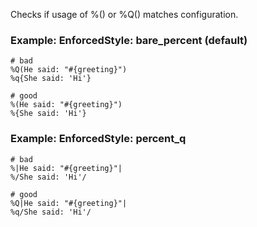 Checks if usage of %() or %Q() matches configuration.

### Example: EnforcedStyle: bare_percent (default)
    # bad
    %Q(He said: "#{greeting}")
    %q{She said: 'Hi'}

    # good
    %(He said: "#{greeting}")
    %{She said: 'Hi'}

### Example: EnforcedStyle: percent_q
    # bad
    %|He said: "#{greeting}"|
    %/She said: 'Hi'/

    # good
    %Q|He said: "#{greeting}"|
    %q/She said: 'Hi'/
